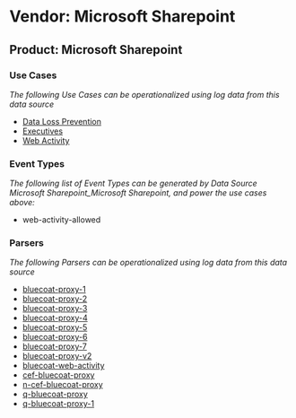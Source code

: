 Vendor: Microsoft Sharepoint
============================
Product: Microsoft Sharepoint
-----------------------------

### Use Cases

_The following Use Cases can be operationalized using log data from this data source_

* [Data Loss Prevention](../UseCases/usecase_data_loss_prevention.md)
* [Executives](../UseCases/usecase_executives.md)
* [Web Activity](../UseCases/usecase_web_activity.md)


### Event Types

_The following list of Event Types can be generated by Data Source Microsoft Sharepoint_Microsoft Sharepoint, and power the use cases above:_

- web-activity-allowed


### Parsers

_The following Parsers can be operationalized using log data from this data source_

* [bluecoat-proxy-1](../Parsers/parserContent_bluecoat-proxy-1.md)
* [bluecoat-proxy-2](../Parsers/parserContent_bluecoat-proxy-2.md)
* [bluecoat-proxy-3](../Parsers/parserContent_bluecoat-proxy-3.md)
* [bluecoat-proxy-4](../Parsers/parserContent_bluecoat-proxy-4.md)
* [bluecoat-proxy-5](../Parsers/parserContent_bluecoat-proxy-5.md)
* [bluecoat-proxy-6](../Parsers/parserContent_bluecoat-proxy-6.md)
* [bluecoat-proxy-7](../Parsers/parserContent_bluecoat-proxy-7.md)
* [bluecoat-proxy-v2](../Parsers/parserContent_bluecoat-proxy-v2.md)
* [bluecoat-web-activity](../Parsers/parserContent_bluecoat-web-activity.md)
* [cef-bluecoat-proxy](../Parsers/parserContent_cef-bluecoat-proxy.md)
* [n-cef-bluecoat-proxy](../Parsers/parserContent_n-cef-bluecoat-proxy.md)
* [q-bluecoat-proxy](../Parsers/parserContent_q-bluecoat-proxy.md)
* [q-bluecoat-proxy-1](../Parsers/parserContent_q-bluecoat-proxy-1.md)
